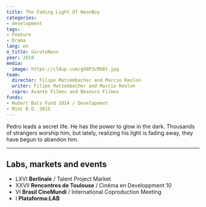 ```yaml
---
title: The Fading Light Of NeonBoy
categories:
- development
tags:
- Feature
- Drama
lang: en
o_title: GarotoNeon
year: 2018
media:
  image: https://cldup.com/gO6P3cMbBt.jpg
team:
  director: Filipe Matzembacher and Marcio Reolon
  writer: Filipe Matzembacher and Marcio Reolon
  copro: Avante Filmes and Besouro Filmes
funds:
- Hubert Bals Fund 2014 / Development
- MinC B.O. 2015
---
```


Pedro leads a secret life. He has the power to glow in the dark. Thousands of strangers worship him, but lately, realizing his light is fading away, they have begun to abandon him.

---

## Labs, markets and events
* LXVI **Berlinale** / Talent Project Market
* XXVII **Rencontres de Toulouse** / Cinéma en Developpment 10
* VI **Brasil CineMundi** / International Coproduction Meeting
* I **Plataforma:LAB**
